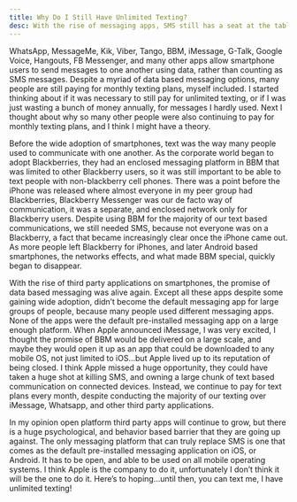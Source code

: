 ```yaml
---
title: Why Do I Still Have Unlimited Texting?
desc: With the rise of messaging apps, SMS still has a seat at the table
---
```


WhatsApp, MessageMe, Kik, Viber, Tango, BBM, iMessage, G-Talk, Google Voice, Hangouts, FB Messenger, and many other apps allow smartphone users to send messages to one another using data, rather than counting as SMS messages. Despite a myriad of data based messaging options, many people are still paying for monthly texting plans, myself included. I started thinking about if it was necessary to still pay for unlimited texting, or if I was just wasting a bunch of money annually, for messages I hardly used. Next I thought about why so many other people were also continuing to pay for monthly texting plans, and I think I might have a theory.

Before the wide adoption of smartphones, text was the way many people used to communicate with one another. As the corporate world began to adopt Blackberries, they had an enclosed messaging platform in BBM that was limited to other Blackberry users, so it was still important to be able to text people with non-blackberry cell phones. There was a point before the iPhone was released where almost everyone in my peer group had Blackberries, Blackberry Messenger was our de facto way of communication, it was a separate, and enclosed network only for Blackberry users. Despite using BBM for the majority of our text based communications, we still needed SMS, because not everyone was on a Blackberry, a fact that became increasingly clear once the iPhone came out. As more people left Blackberry for iPhones, and later Android based smartphones, the networks effects, and what made BBM special, quickly began to disappear.

With the rise of third party applications on smartphones, the promise of data based messaging was alive again. Except all these apps despite some gaining wide adoption, didn’t become the default messaging app for large groups of people, because many people used different messaging apps. None of the apps were the default pre-installed messaging app on a large enough platform. When Apple announced iMessage, I was very excited, I thought the promise of BBM would be delivered on a large scale, and maybe they would open it up as an app that could be downloaded to any mobile OS, not just limited to iOS…but Apple lived up to its reputation of being closed. I think Apple missed a huge opportunity, they could have taken a huge shot at killing SMS, and owning a large chunk of text based communication on connected devices. Instead, we continue to pay for text plans every month, despite conducting the majority of our texting over iMessage, Whatsapp, and other third party applications. 

In my opinion open platform third party apps will continue to grow, but there is a huge psychological, and behavior based barrier that they are going up against. The only messaging platform that can truly replace SMS is one that comes as the default pre-installed messaging application on iOS, or Android. It has to be open, and able to be used on all mobile operating systems. I think Apple is the company to do it, unfortunately I don’t think it will be the one to do it. Here’s to hoping…until then, you can text me, I have unlimited texting!